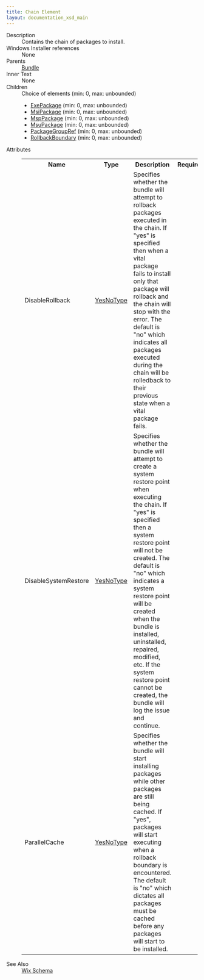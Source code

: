 ```yaml
---
title: Chain Element
layout: documentation_xsd_main
---
```

<dl>
  <dt>Description</dt>
  <dd>Contains the chain of packages to install.</dd>
  <dt>Windows Installer references</dt>
  <dd>None</dd>
  <dt>Parents</dt>
  <dd>
    <a href="../../wix/bundle/">Bundle</a>
  </dd>
  <dt>Inner Text</dt>
  <dd>None</dd>
  <dt>Children</dt>
  <dd>Choice of elements (min: 0, max: unbounded)<ul><li><a href="../exepackage/">ExePackage</a> (min: 0, max: unbounded)</li><li><a href="../msipackage/">MsiPackage</a> (min: 0, max: unbounded)</li><li><a href="../msppackage/">MspPackage</a> (min: 0, max: unbounded)</li><li><a href="../msupackage/">MsuPackage</a> (min: 0, max: unbounded)</li><li><a href="../packagegroupref/">PackageGroupRef</a> (min: 0, max: unbounded)</li><li><a href="../rollbackboundary/">RollbackBoundary</a> (min: 0, max: unbounded)</li></ul></dd>
  <dt>Attributes</dt>
  <dd>
    <table cellspacing="0" cellpadding="0" class="schema">
      <tr>
        <th width="15%">Name</th>
        <th width="15%">Type</th>
        <th width="65%">Description</th>
        <th width="15%">Required</th>
      </tr>
      <tr>
        <td>DisableRollback</td>
        <td><a href="../simple_type_yesnotype/">YesNoType</a></td>
        <td>             Specifies whether the bundle will attempt to rollback packages             executed in the chain. If "yes" is specified then when a vital             package fails to install only that package will rollback and the             chain will stop with the error. The default is "no" which             indicates all packages executed during the chain will be             rolledback to their previous state when a vital package fails.           </td>
        <td>&nbsp;</td>
      </tr>
      <tr>
        <td>DisableSystemRestore</td>
        <td><a href="../simple_type_yesnotype/">YesNoType</a></td>
        <td>             Specifies whether the bundle will attempt to create a system             restore point when executing the chain. If "yes" is specified then             a system restore point will not be created. The default is "no" which             indicates a system restore point will be created when the bundle is             installed, uninstalled, repaired, modified, etc. If the system restore             point cannot be created, the bundle will log the issue and continue.           </td>
        <td>&nbsp;</td>
      </tr>
      <tr>
        <td>ParallelCache</td>
        <td><a href="../simple_type_yesnotype/">YesNoType</a></td>
        <td>             Specifies whether the bundle will start installing packages             while other packages are still being cached. If "yes",             packages will start executing when a rollback boundary is             encountered. The default is "no" which dictates all packages             must be cached before any packages will start to be installed.           </td>
        <td>&nbsp;</td>
      </tr>
    </table>
  </dd>
  <dt>See Also</dt>
  <dd>
    <a href="../wix">Wix Schema</a>
  </dd>
</dl>
